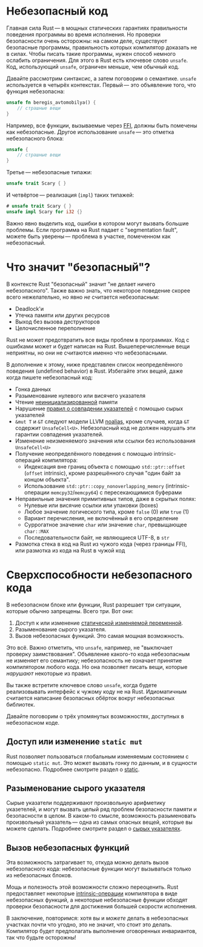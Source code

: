 # Небезопасный код

Главная сила Rust — в мощных статических гарантиях правильности поведения
программы во время исполнения. Но проверки безопасности очень осторожны: на
самом деле, существуют безопасные программы, правильность которых компилятор
доказать не в силах. Чтобы писать такие программы, нужен способ немного ослабить
ограничения. Для этого в Rust есть ключевое слово `unsafe`. Код, использующий
`unsafe`, ограничен меньше, чем обычный код.

Давайте рассмотрим синтаксис, а затем поговорим о семантике. `unsafe`
используется в четырёх контекстах. Первый — это объявление того, что функция
небезопасна:

```rust
unsafe fn beregis_avtomobilya() {
    // страшные вещи
}
```

Например, все функции, вызываемые через [FFI][ffi], должны быть помечены как
небезопасные. Другое использование `unsafe` — это отметка небезопасного блока:

[ffi]: ffi.html

```rust
unsafe {
    // страшные вещи
}
```

Третье — небезопасные типажи:

```rust
unsafe trait Scary { }
```

И четвёртое — реализация (`impl`) таких типажей:

```rust
# unsafe trait Scary { }
unsafe impl Scary for i32 {}
```

Важно явно выделить код, ошибки в котором могут вызвать большие проблемы. Если
программа на Rust падает с "segmentation fault", можете быть уверены —
проблема в участке, помеченном как небезопасный.

# Что значит "безопасный"?

В контексте Rust "безопасный" значит "не делает ничего небезопасного". Также
важно знать, что некоторое поведение скорее всего нежелательно, но явно
_не_ считается небезопасным:

* Deadlock'и
* Утечка памяти или других ресурсов
* Выход без вызова деструкторов
* Целочисленное переполнение

Rust не может предотвратить все виды проблем в программах. Код с ошибками может
и будет написан на Rust. Вышеперечисленные вещи неприятны, но они не считаются
именно что небезопасными.

В дополнение к этому, ниже представлен список неопределённого поведения
(undefined behavior) в Rust. Избегайте этих вещей, даже когда пишете
небезопасный код:

* Гонка данных
* Разыменование нулевого или висячего указателя
* Чтение [неинициализированной][undef] памяти
* Нарушение [правил о совпадении указателей][aliasing] с помощью сырых
  указателей
* `&mut T` и `&T` следуют модели LLVM [noalias][noalias], кроме случаев, когда
  `&T` содержит `UnsafeCell<U>`. Небезопасный код не должен нарушать эти
  гарантии совпадения указателей.
* Изменение неизменяемого значения или ссылки без использования `UnsafeCell<U>`
* Получение неопределённого поведения с помощью intrinsic-операций компилятора:
    * Индексация вне границ объекта с помощью `std::ptr::offset` (`offset`
      intrinsic), кроме разрешённого случая "один байт за концом объекта".
    * Использование `std::ptr::copy_nonoverlapping_memory` (intrinsic-операции
      `memcpy32`/`memcpy64`) с пересекающимися буферами
* Неправильные значения примитивных типов, даже в скрытых полях:
    * Нулевые или висячие ссылки или упаковки (boxes)
    * Любое значение логического типа, кроме `false` (0) или `true` (1)
    * Вариант перечисления, не включённый в его определение
    * Суррогатное значение `char` или значение `char`, превыщающее `char::MAX`
    * Последовательности байт, не являющиеся UTF-8, в `str`
* Размотка стека в код на Rust из чужого кода (через границы FFI), или размотка
  из кода на Rust в чужой код

[noalias]: http://llvm.org/docs/LangRef.html#noalias
[undef]: http://llvm.org/docs/LangRef.html#undefined-values
[aliasing]: http://llvm.org/docs/LangRef.html#pointer-aliasing-rules

# Сверхспособности небезопасного кода

В небезопасном блоке или функции, Rust разрешает три ситуации, которые обычно
запрещены. Всего три. Вот они:

1. Доступ к или изменение [статической изменяемой переменной][static].
2. Разыменование сырого указателя.
3. Вызов небезопасных функций. Это самая мощная возможность.

Это всё. Важно отметить, что `unsafe`, например, не "выключает проверку
заимствования". Объявление какого-то кода небезопасным не изменяет его
семантику; небезопасность не означает принятие компилятором любого кода. Но она
позволяет писать вещи, которые _нарушают_ некоторые из правил.

Вы также встретите ключевое слово `unsafe`, когда будете реализовывать интерфейс
к чужому коду не на Rust. Идиоматичным считается написание безопасных обёрток
вокруг небезопасных библиотек.

Давайте поговорим о трёх упомянутых возможностях, доступных в небезопасном коде.

## Доступ или изменение `static mut`

Rust позволяет пользоваться глобальным изменяемым состоянием с помощью `static
mut`. Это может вызвать гонку по данным, и в сущности небезопасно. Подробнее
смотрите раздел о [static][static].

[static]: const-and-static.html#static

## Разыменование сырого указателя

Сырые указатели поддерживают произвольную арифметику указетелей, и могут вызвать
целый ряд проблем безопасности памяти и безопасности в целом. В каком-то смысле,
возможность разыменовать произвольный указатель — одна из самых опасных вещей,
которые вы можете сделать. Подробнее смотрите раздел о
[сырых указателях][rawpointers].

[rawpointers]: raw-pointers.html

## Вызов небезопасных функций

Эта возможность затрагивает то, откуда можно делать вызов небезопасного кода:
небезопасные функции могут вызываться только из небезопасных блоков.

Мощь и полезность этой возможности сложно переоценить. Rust предоставляет
некоторые [intrinsic-операции][intrinsics] компилятора в виде небезопасных
функций, а некоторые небезопасные функции обходят проверки безопасности для
достижения большей скорости исполнения.

В заключение, повторимся: хотя вы и _можете_ делать в небезопасных участках
почти что угодно, это не значит, что стоит это делать. Компилятор будет
предполагать выполнение оговоренных инвариантов, так что будьте осторожны!

[intrinsics]: intrinsics.html

